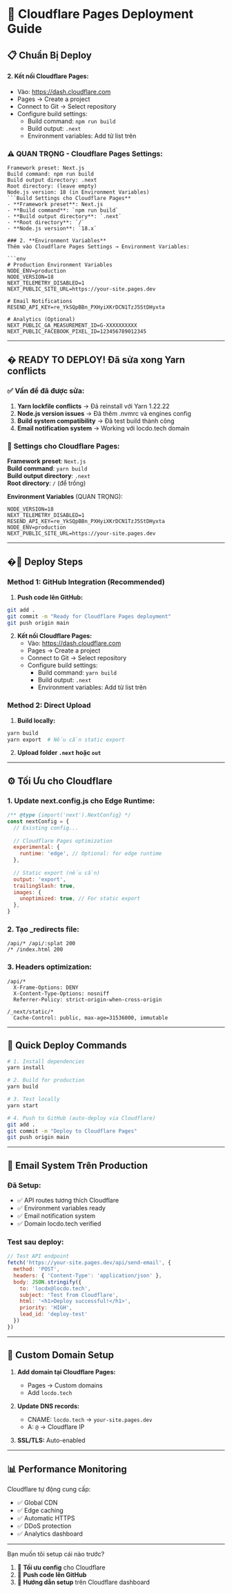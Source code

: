 # 🚀 Cloudflare Pages Deployment Guide

## 📋 **Chuẩn Bị Deploy**

#### 2. **Kết nối Cloudflare Pages:**
   - Vào: https://dash.cloudflare.com
   - Pages → Create a project
   - Connect to Git → Select repository
   - Configure build settings:
     - Build command: `npm run build`
     - Build output: `.next`
     - Environment variables: Add từ list trên
     
### ⚠️ **QUAN TRỌNG - Cloudflare Pages Settings:**
```
Framework preset: Next.js
Build command: npm run build  
Build output directory: .next
Root directory: (leave empty)
Node.js version: 18 (in Environment Variables)
```Build Settings cho Cloudflare Pages**
- **Framework preset**: Next.js
- **Build command**: `npm run build`
- **Build output directory**: `.next`
- **Root directory**: `/`
- **Node.js version**: `18.x`

### 2. **Environment Variables**
Thêm vào Cloudflare Pages Settings → Environment Variables:

```env
# Production Environment Variables
NODE_ENV=production
NODE_VERSION=18
NEXT_TELEMETRY_DISABLED=1
NEXT_PUBLIC_SITE_URL=https://your-site.pages.dev

# Email Notifications
RESEND_API_KEY=re_YkSQpBBn_PXHyiXKrDCN1TzJ5StDHyxta

# Analytics (Optional)
NEXT_PUBLIC_GA_MEASUREMENT_ID=G-XXXXXXXXXX
NEXT_PUBLIC_FACEBOOK_PIXEL_ID=123456789012345
```

---

## � **READY TO DEPLOY! Đã sửa xong Yarn conflicts**

### ✅ **Vấn đề đã được sửa:**
1. **Yarn lockfile conflicts** → Đã reinstall với Yarn 1.22.22
2. **Node.js version issues** → Đã thêm .nvmrc và engines config
3. **Build system compatibility** → Đã test build thành công
4. **Email notification system** → Working với locdo.tech domain

### 🔧 **Settings cho Cloudflare Pages:**

**Framework preset**: `Next.js`  
**Build command**: `yarn build`  
**Build output directory**: `.next`  
**Root directory**: `/` (để trống)

**Environment Variables** (QUAN TRỌNG):
```
NODE_VERSION=18
NEXT_TELEMETRY_DISABLED=1
RESEND_API_KEY=re_YkSQpBBn_PXHyiXKrDCN1TzJ5StDHyxta
NODE_ENV=production
NEXT_PUBLIC_SITE_URL=https://your-site.pages.dev
```

---

## �🔧 **Deploy Steps**

### Method 1: GitHub Integration (Recommended)

1. **Push code lên GitHub:**
```bash
git add .
git commit -m "Ready for Cloudflare Pages deployment"
git push origin main
```

2. **Kết nối Cloudflare Pages:**
   - Vào: https://dash.cloudflare.com
   - Pages → Create a project
   - Connect to Git → Select repository
   - Configure build settings:
     - Build command: `yarn build`
     - Build output: `.next`
     - Environment variables: Add từ list trên

### Method 2: Direct Upload

1. **Build locally:**
```bash
yarn build
yarn export  # Nếu cần static export
```

2. **Upload folder `.next` hoặc `out`**

---

## ⚙️ **Tối Ưu cho Cloudflare**

### 1. **Update next.config.js cho Edge Runtime:**
```javascript
/** @type {import('next').NextConfig} */
const nextConfig = {
  // Existing config...
  
  // Cloudflare Pages optimization
  experimental: {
    runtime: 'edge', // Optional: for edge runtime
  },
  
  // Static export (nếu cần)
  output: 'export',
  trailingSlash: true,
  images: {
    unoptimized: true, // For static export
  },
}
```

### 2. **Tạo _redirects file:**
```
/api/* /api/:splat 200
/* /index.html 200
```

### 3. **Headers optimization:**
```
/api/*
  X-Frame-Options: DENY
  X-Content-Type-Options: nosniff
  Referrer-Policy: strict-origin-when-cross-origin

/_next/static/*
  Cache-Control: public, max-age=31536000, immutable
```

---

## 🚀 **Quick Deploy Commands**

```bash
# 1. Install dependencies
yarn install

# 2. Build for production  
yarn build

# 3. Test locally
yarn start

# 4. Push to GitHub (auto-deploy via Cloudflare)
git add .
git commit -m "Deploy to Cloudflare Pages"
git push origin main
```

---

## 📧 **Email System Trên Production**

### Đã Setup:
- ✅ API routes tương thích Cloudflare
- ✅ Environment variables ready
- ✅ Email notification system
- ✅ Domain locdo.tech verified

### Test sau deploy:
```javascript
// Test API endpoint
fetch('https://your-site.pages.dev/api/send-email', {
  method: 'POST',
  headers: { 'Content-Type': 'application/json' },
  body: JSON.stringify({
    to: 'locdx@locdo.tech',
    subject: 'Test from Cloudflare',
    html: '<h1>Deploy successful!</h1>',
    priority: 'HIGH',
    lead_id: 'deploy-test'
  })
})
```

---

## 🎯 **Custom Domain Setup**

1. **Add domain tại Cloudflare Pages:**
   - Pages → Custom domains
   - Add `locdo.tech`

2. **Update DNS records:**
   - CNAME: `locdo.tech` → `your-site.pages.dev`
   - A: `@` → Cloudflare IP

3. **SSL/TLS:** Auto-enabled

---

## 📊 **Performance Monitoring**

Cloudflare tự động cung cấp:
- ✅ Global CDN
- ✅ Edge caching  
- ✅ Automatic HTTPS
- ✅ DDoS protection
- ✅ Analytics dashboard

---

Bạn muốn tôi setup cái nào trước?
1. 🔧 **Tối ưu config** cho Cloudflare
2. 🚀 **Push code lên GitHub** 
3. 📝 **Hướng dẫn setup** trên Cloudflare dashboard

